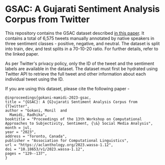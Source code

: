 # GSAC: A Gujarati Sentiment Analysis Corpus from Twitter

This repository contains the GSAC dataset described [in this paper](https://aclanthology.org/2023.wassa-1.12/). It contains a total of 6,575 tweets manually annotated by native speakers in three sentiment classes - positive, negative, and neutral. The dataset is split into train, dev, and test splits in a 70-10-20 ratio. For further details, refer to the linked paper.

As per Twitter's privacy policy, only the ID of the tweet and the sentiment labels are available in the dataset. The dataset must first be hydrated using Twitter API to retrieve the full tweet and other information about each individual tweet using the ID.

If you are using this dataset, please cite the following paper -
  
    @inproceedings{gokani-mamidi-2023-gsac,
    title = "{GSAC}: A {G}ujarati Sentiment Analysis Corpus from {T}witter",
    author = "Gokani, Monil  and
      Mamidi, Radhika",
    booktitle = "Proceedings of the 13th Workshop on Computational Approaches to Subjectivity, Sentiment, {\&} Social Media Analysis",
    month = jul,
    year = "2023",
    address = "Toronto, Canada",
    publisher = "Association for Computational Linguistics",
    url = "https://aclanthology.org/2023.wassa-1.12",
    doi = "10.18653/v1/2023.wassa-1.12",
    pages = "129--137",
    }
  
   
